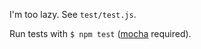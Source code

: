 I'm too lazy. See `test/test.js`.

Run tests with `$ npm test` ([mocha](http://http://visionmedia.github.io/mocha/) required).
